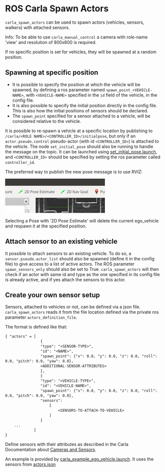 # ROS Carla Spawn Actors

`carla_spawn_actors` can be used to spawn actors (vehicles, sensors, walkers) with attached sensors.

Info: To be able to use `carla_manual_control` a camera with role-name 'view' and resolution of 800x600 is required.

If no specific position is set for vehicles, they will be spawned at a random position.

## Spawning at specific position

- It is possible to specify the position at which the vehicle will be spawned, by defining a ros parameter named `spawn_point_<VEHICLE-NAME>`, with `<VEHICLE-NAME>` specified in the `id` field of the vehicle, in the config file.
- It is also possible to specify the initial position directly in the config file. This is also how the initial positions of sensors should be declared.
- The `spawn_point` specified for a sensor attached to a vehicle, will be considered relative to the vehicle.

It is possible to re-spawn a vehicle at a specific location by publishing to `/carla/<ROLE NAME>/<CONTROLLER_ID>/initialpose`, but only if an `actor.pseudo.control` pseudo-actor (with id `<CONTROLLER_ID>`) is attached to the vehicle. The node `set_initial_pose` should also be running to handle the message on the topic. It can be launched using [set_initial_pose.launch](launch/set_initial_pose.launch), and `<CONTROLLER_ID>` should be specified by setting the ros parameter called `controller_id`.

The preferred way to publish the new pose message is to use RVIZ:

![Autoware Runtime Manager Settings](../docs/images/rviz_set_start_goal.png)

Selecting a Pose with '2D Pose Estimate' will delete the current ego_vehicle and respawn it at the specified position.

## Attach sensor to an existing vehicle

It possible to attach sensors to an existing vehicle. To do so, a `sensor.pseudo.actor_list` should also be spawned (define it in the config file) to give access to a list of active actors. The ROS parameter `spawn_sensors_only` should also be set to True. `carla_spawn_actors` will then check if an actor with same id and type as the one specified in its config file is already active, and if yes attach the sensors to this actor.

## Create your own sensor setup

Sensors, attached to vehicles or not, can be defined via a json file. `carla_spawn_actors` reads it from the file location defined via the private ros parameter `actors_definition_file`.

The format is defined like that:

    { "actors" = [
                    {
                    "type": "<SENSOR-TYPE>",
                    "id": "<NAME>",
                    "spawn_point": {"x": 0.0, "y": 0.0, "z": 0.0, "roll": 0.0, "pitch": 0.0, "yaw": 0.0},
                    <ADDITIONAL-SENSOR-ATTRIBUTES>
                    },
                    {
                    "type": "<VEHICLE-TYPE>",
                    "id": "<VEHICLE-NAME>",
                    "spawn_point": {"x": 0.0, "y": 0.0, "z": 0.0, "roll": 0.0, "pitch": 0.0, "yaw": 0.0},
                    "sensors": 
                        [
                            <SENSORS-TO-ATTACH-TO-VEHICLE>    
                        ]
                    }
        ...
                 ]
    }

Define sensors with their attributes as described in the Carla Documentation about [Cameras and Sensors](https://github.com/carla-simulator/carla/blob/master/Docs/cameras_and_sensors.md).

An example is provided by [carla_example_ego_vehicle.launch](launch/carla_example_ego_vehicle.launch). It uses the sensors from [actors.json](config/actors.json)
